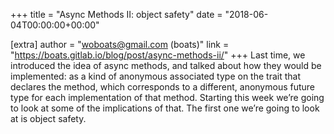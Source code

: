 +++
title = "Async Methods II: object safety"
date = "2018-06-04T00:00:00+00:00"

[extra]
author = "woboats@gmail.com (boats)"
link = "https://boats.gitlab.io/blog/post/async-methods-ii/"
+++
Last time, we introduced the idea of async methods, and talked about how they would be implemented: as a kind of anonymous associated type on the trait that declares the method, which corresponds to a different, anonymous future type for each implementation of that method. Starting this week we&rsquo;re going to look at some of the implications of that. The first one we&rsquo;re going to look at is object safety.